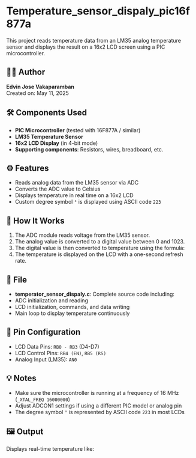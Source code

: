 # Temperature_sensor_dispaly_pic16f877a

This project reads temperature data from an LM35 analog temperature sensor and displays the result on a 16x2 LCD screen using a PIC microcontroller.

## 👨‍💻 Author
**Edvin Jose Vakaparamban**  
Created on: May 11, 2025

## 🛠 Components Used
- **PIC Microcontroller** (tested with 16F877A / similar)
- **LM35 Temperature Sensor**
- **16x2 LCD Display** (in 4-bit mode)
- **Supporting components**: Resistors, wires, breadboard, etc.

## ⚙️ Features
- Reads analog data from the LM35 sensor via ADC
- Converts the ADC value to Celsius
- Displays temperature in real time on a 16x2 LCD
- Custom degree symbol `°` is displayed using ASCII code `223`

## 🔧 How It Works
1. The ADC module reads voltage from the LM35 sensor.
2. The analog value is converted to a digital value between 0 and 1023.
3. The digital value is then converted to temperature using the formula:
4. The temperature is displayed on the LCD with a one-second refresh rate.

## 📂 File
- **temperator_sensor_dispaly.c**: Complete source code including:
- ADC initialization and reading
- LCD initialization, commands, and data writing
- Main loop to display temperature continuously

## 📌 Pin Configuration
- LCD Data Pins: `RB0 - RB3` (D4-D7)
- LCD Control Pins: `RB4 (EN)`, `RB5 (RS)`
- Analog Input (LM35): `AN0`

## 💡 Notes
- Make sure the microcontroller is running at a frequency of 16 MHz (`_XTAL_FREQ 16000000`)
- Adjust ADCON1 settings if using a different PIC model or analog pin
- The degree symbol `°` is represented by ASCII code `223` in most LCDs

## 🖼️ Output
Displays real-time temperature like:

